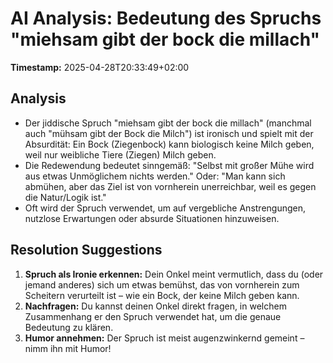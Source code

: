 # AI Analysis: Bedeutung des Spruchs "miehsam gibt der bock die millach"

**Timestamp:** 2025-04-28T20:33:49+02:00

## Analysis
- Der jiddische Spruch "miehsam gibt der bock die millach" (manchmal auch "mühsam gibt der Bock die Milch") ist ironisch und spielt mit der Absurdität: Ein Bock (Ziegenbock) kann biologisch keine Milch geben, weil nur weibliche Tiere (Ziegen) Milch geben.
- Die Redewendung bedeutet sinngemäß: "Selbst mit großer Mühe wird aus etwas Unmöglichem nichts werden." Oder: "Man kann sich abmühen, aber das Ziel ist von vornherein unerreichbar, weil es gegen die Natur/Logik ist."
- Oft wird der Spruch verwendet, um auf vergebliche Anstrengungen, nutzlose Erwartungen oder absurde Situationen hinzuweisen.

## Resolution Suggestions
1. **Spruch als Ironie erkennen:** Dein Onkel meint vermutlich, dass du (oder jemand anderes) sich um etwas bemühst, das von vornherein zum Scheitern verurteilt ist – wie ein Bock, der keine Milch geben kann.
2. **Nachfragen:** Du kannst deinen Onkel direkt fragen, in welchem Zusammenhang er den Spruch verwendet hat, um die genaue Bedeutung zu klären.
3. **Humor annehmen:** Der Spruch ist meist augenzwinkernd gemeint – nimm ihn mit Humor!
